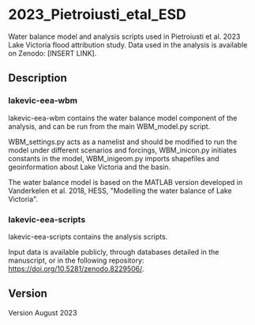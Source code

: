 # 2023_Pietroiusti_etal_ESD

Water balance model and analysis scripts used in Pietroiusti et al. 2023 Lake Victoria flood attribution study. Data used in the analysis is available on Zenodo: [INSERT LINK].

## Description 

### lakevic-eea-wbm

lakevic-eea-wbm contains the water balance model component of the analysis, and can be run from the main WBM_model.py script. 

WBM_settings.py acts as a namelist and should be modified to run the model under different scenarios and forcings, WBM_inicon.py initiates constants in the model, WBM_inigeom.py imports shapefiles and geoinformation about Lake Victoria and the basin.

The water balance model is based on the MATLAB version developed in Vanderkelen et al. 2018, HESS, "Modelling the water balance of Lake Victoria".

### lakevic-eea-scripts

lakevic-eea-scripts contains the analysis scripts. 

Input data is available publicly, through databases detailed in the manuscript, or in the following repository: https://doi.org/10.5281/zenodo.8229506/. 

## Version
Version August 2023

